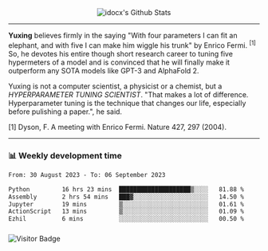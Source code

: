 <div align="center">
    <img align="center" src="https://github-readme-stats.vercel.app/api?username=idocx&show_icons=true&count_private=true&hide_border=true" alt="idocx's Github Stats"></img>
</div>

---

**Yuxing** believes firmly in the saying "With four parameters I can fit an elephant, and with five I can make him wiggle his trunk" by Enrico Fermi. <sup>[1]</sup> So, he devotes his entire though short research career to tuning five hypermeters of a model and is convinced that he will finally make it outperform any SOTA models like GPT-3 and AlphaFold 2.

Yuxing is not a computer scientist, a physicist or a chemist, but a *HYPERPARAMETER TUNING SCIENTIST*. "That makes a lot of difference. Hyperparameter tuning is the technique that changes our life, especially before pulishing a paper.", he said.

[1] Dyson, F. A meeting with Enrico Fermi. Nature 427, 297 (2004).


---

### 📊 Weekly development time
<!--START_SECTION:waka-->

```txt
From: 30 August 2023 - To: 06 September 2023

Python         16 hrs 23 mins  ████████████████████▒░░░░   81.88 %
Assembly       2 hrs 54 mins   ███▓░░░░░░░░░░░░░░░░░░░░░   14.50 %
Jupyter        19 mins         ▒░░░░░░░░░░░░░░░░░░░░░░░░   01.61 %
ActionScript   13 mins         ▒░░░░░░░░░░░░░░░░░░░░░░░░   01.09 %
Ezhil          6 mins          ░░░░░░░░░░░░░░░░░░░░░░░░░   00.50 %
```

<!--END_SECTION:waka-->

### 

![Visitor Badge](https://visitor-badge.laobi.icu/badge?page_id=idocx.idocx)